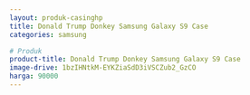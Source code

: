 ```yaml
---
layout: produk-casinghp
title: Donald Trump Donkey Samsung Galaxy S9 Case
categories: samsung

# Produk
product-title: Donald Trump Donkey Samsung Galaxy S9 Case
image-drive: 1bzIHNtkM-EYKZiaSdD3iVSCZub2_GzCO
harga: 90000
---
```

